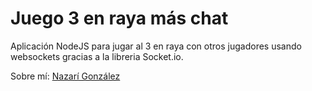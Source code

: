 Juego 3 en raya más chat
========================

Aplicación NodeJS para jugar al 3 en raya con otros jugadores usando websockets gracias a la libreria Socket.io.

Sobre mí: [Nazarí González](http://www.nazariglez.com)
